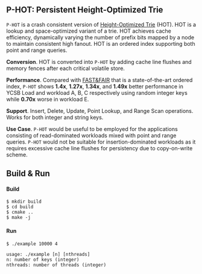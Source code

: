 ## P-HOT: Persistent Height-Optimized Trie

`P-HOT` is a crash consistent version of [Height-Optimized Trie](https://dl.acm.org/citation.cfm?id=3196896) (HOT). 
HOT is a lookup and space-optimized variant of a trie. HOT achieves cache efficiency, dynamically varying the number of
prefix bits mapped by a node to maintain consistent high fanout. HOT is an ordered index supporting both point and range queries.


**Conversion**. HOT is converted into `P-HOT` by adding cache line flushes and memory fences after each critical volatile store.

**Performance**. Compared with [FAST&FAIR](https://www.usenix.org/conference/fast18/presentation/hwang) that is a state-of-the-art 
ordered index, `P-HOT` shows **1.4x**, **1.27x**, **1.34x**, and **1.49x** better performance in YCSB Load and workload A, B, C respectively
using random integer keys while **0.70x** worse in workload E.

**Support**. Insert, Delete, Update, Point Lookup, and Range Scan
operations. Works for both integer and string keys.

**Use Case**. `P-HOT` would be useful to be employed for the applications consisting of read-dominated workloads mixed with point and range queries.
`P-HOT` would not be suitable for insertion-dominated workloads as it requires excessive cache line flushes for persistency due to copy-on-write scheme.

## Build & Run

#### Build

```
$ mkdir build
$ cd build
$ cmake ..
$ make -j
```

#### Run

```
$ ./example 10000 4

usage: ./example [n] [nthreads]
n: number of keys (integer)
nthreads: number of threads (integer)
```
